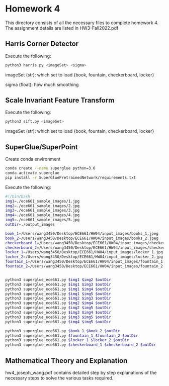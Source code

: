 # Homework 4
This directory consists of all the necessary files to complete homework 4. The assignment details are listed in HW3-Fall2022.pdf

## Harris Corner Detector
Execute the following:
```sh
python3 harris.py <imageSet> <sigma>
```
imageSet (str): which set to load {book, fountain, checkerboard, locker}

sigma (float): how much smoothing

## Scale Invariant Feature Transform
Execute the following:
```sh
python3 sift.py <imageSet>
```
imageSet (str): which set to load {book, fountain, checkerboard, locker}


## SuperGlue/SuperPoint
Create conda environment
```sh
conda create --name superglue python=3.6
conda activate superglue
pip install -r SuperGluePretrainedNetwork/requirements.txt
```


Execute the following:
```sh
#!/bin/bash
img1=./ece661_sample_images/1.jpg
img2=./ece661_sample_images/2.jpg
img3=./ece661_sample_images/3.jpg
img4=./ece661_sample_images/4.jpg
img5=./ece661_sample_images/5.jpg
outDir=./output_images

book_1=/Users/wang3450/Desktop/ECE661/HW04/input_images/books_1.jpeg
book_2=/Users/wang3450/Desktop/ECE661/HW04/input_images/books_2.jpeg
checkerboard_1=/Users/wang3450/Desktop/ECE661/HW04/input_images/checkerboard_1.jpg
checkerboard_2=/Users/wang3450/Desktop/ECE661/HW04/input_images/checkerboard_2.jpg
locker_1=/Users/wang3450/Desktop/ECE661/HW04/input_images/locker_1.jpg
locker_2=/Users/wang3450/Desktop/ECE661/HW04/input_images/locker_2.jpg
fountain_1=/Users/wang3450/Desktop/ECE661/HW04/input_images/fountain_1.jpg
fountain_2=/Users/wang3450/Desktop/ECE661/HW04/input_images/fountain_2.jpg


python3 superglue_ece661.py $img1 $img2 $outDir
python3 superglue_ece661.py $img1 $img3 $outDir
python3 superglue_ece661.py $img1 $img4 $outDir
python3 superglue_ece661.py $img1 $img5 $outDir
python3 superglue_ece661.py $img2 $img3 $outDir
python3 superglue_ece661.py $img2 $img4 $outDir
python3 superglue_ece661.py $img2 $img5 $outDir
python3 superglue_ece661.py $img3 $img4 $outDir
python3 superglue_ece661.py $img3 $img5 $outDir
python3 superglue_ece661.py $img4 $img5 $outDir

python3 superglue_ece661.py $book_1 $book_2 $outDir
python3 superglue_ece661.py $fountain_1 $fountain_2 $outDir
python3 superglue_ece661.py $locker_1 $locker_2 $outDir 
python3 superglue_ece661.py $checkerboard_1 $checkerboard_2 $outDir
```

## Mathematical Theory and Explanation
hw4_joseph_wang.pdf contains detailed step by step explanations of the necessary steps to solve the various tasks required.